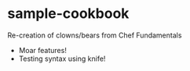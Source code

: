 # sample-cookbook

Re-creation of clowns/bears from Chef Fundamentals
- Moar features!
- Testing syntax using knife!

